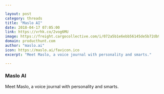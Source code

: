 ```yaml
---

layout: post
category: threads
title: "Maslo AI"
date: 2018-04-17 07:05:00
link: https://vrhk.co/2vog6MU
image: https://freight.cargocollective.com/i/072a5b1e6ebb56145de5b72db92b555dae181f28165430867bee21c34935ff44/meetmaslo.png
domain: producthunt.com
author: "maslo.ai"
icon: https://maslo.ai/favicon.ico
excerpt: "Meet Maslo, a voice journal with personality and smarts."

---
```


### Maslo AI

Meet Maslo, a voice journal with personality and smarts.